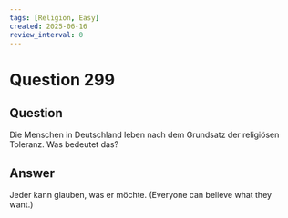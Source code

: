 ```yaml
---
tags: [Religion, Easy]
created: 2025-06-16
review_interval: 0
---
```


# Question 299

## Question

Die Menschen in Deutschland leben nach dem Grundsatz der religiösen Toleranz. Was bedeutet das?

## Answer

Jeder kann glauben, was er möchte. (Everyone can believe what they want.)
